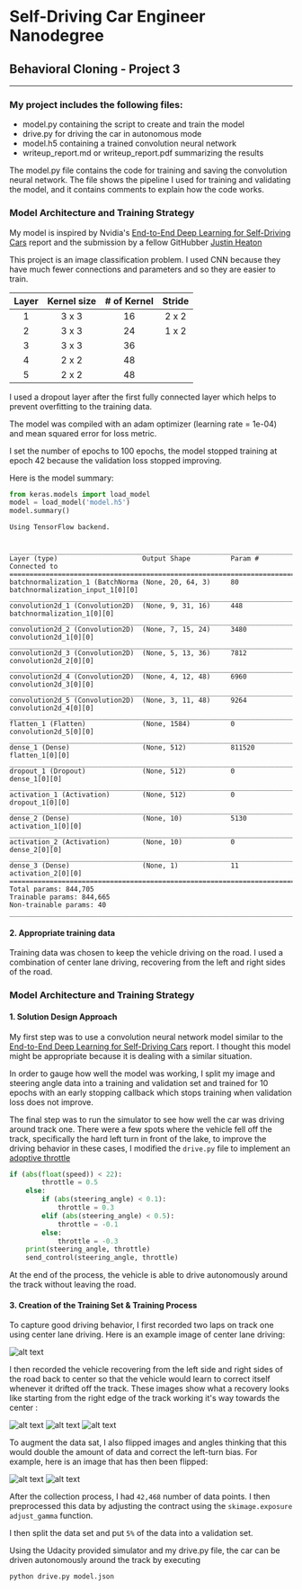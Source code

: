 
# Self-Driving Car Engineer Nanodegree

## Behavioral Cloning - Project 3

---



[//]: # (Image References)

[image2]: ./examples/center.jpg "Center"
[image3]: ./examples/recovery1.jpg  "Recovery Image"
[image4]: ./examples/recovery2.jpg  "Recovery Image"
[image5]: ./examples/recovery3.jpg  "Recovery Image"
[image6]: ./examples/normal.jpg "Normal Image"
[image7]: ./examples/flipped.jpg "Flipped Image"


### My project includes the following files:
* model.py containing the script to create and train the model
* drive.py for driving the car in autonomous mode
* model.h5 containing a trained convolution neural network 
* writeup_report.md or writeup_report.pdf summarizing the results


The model.py file contains the code for training and saving the convolution neural network. The file shows the pipeline I used for training and validating the model, and it contains comments to explain how the code works.

### Model Architecture and Training Strategy

My model is inspired by Nvidia's [End-to-End Deep Learning for Self-Driving Cars](https://devblogs.nvidia.com/parallelforall/deep-learning-self-driving-cars/) report and the submission by a fellow GitHubber [Justin Heaton](https://github.com/JustinHeaton/Behavioral-Cloning)

This project is an image classification problem. I used CNN because they have much fewer connections and parameters and so they are easier to train. 

| Layer         | Kernel size   | # of Kernel  | Stride  |
| :-----------: |:-------------:| :----------: | :------:|
| 1              | 3 x 3         |     16    |   2 x 2     |
| 2             | 3 x 3          |     24    |      1 x 2  |
| 3              | 3 x 3         |     36    |          |
|  4             |  2 x 2        |   48      |          |
| 5              |    2 x 2      |     48    |         ||    

I used a dropout layer after the first fully connected layer which helps to prevent overfitting to the training data.

The model was compiled with an adam optimizer (learning rate = 1e-04) and mean squared error for loss metric.

I set the number of epochs to 100 epochs, the model stopped training at epoch 42 because the validation loss stopped improving.

Here is the model summary:


```python
from keras.models import load_model
model = load_model('model.h5')
model.summary()
```

    Using TensorFlow backend.
    

    ____________________________________________________________________________________________________
    Layer (type)                     Output Shape          Param #     Connected to                     
    ====================================================================================================
    batchnormalization_1 (BatchNorma (None, 20, 64, 3)     80          batchnormalization_input_1[0][0] 
    ____________________________________________________________________________________________________
    convolution2d_1 (Convolution2D)  (None, 9, 31, 16)     448         batchnormalization_1[0][0]       
    ____________________________________________________________________________________________________
    convolution2d_2 (Convolution2D)  (None, 7, 15, 24)     3480        convolution2d_1[0][0]            
    ____________________________________________________________________________________________________
    convolution2d_3 (Convolution2D)  (None, 5, 13, 36)     7812        convolution2d_2[0][0]            
    ____________________________________________________________________________________________________
    convolution2d_4 (Convolution2D)  (None, 4, 12, 48)     6960        convolution2d_3[0][0]            
    ____________________________________________________________________________________________________
    convolution2d_5 (Convolution2D)  (None, 3, 11, 48)     9264        convolution2d_4[0][0]            
    ____________________________________________________________________________________________________
    flatten_1 (Flatten)              (None, 1584)          0           convolution2d_5[0][0]            
    ____________________________________________________________________________________________________
    dense_1 (Dense)                  (None, 512)           811520      flatten_1[0][0]                  
    ____________________________________________________________________________________________________
    dropout_1 (Dropout)              (None, 512)           0           dense_1[0][0]                    
    ____________________________________________________________________________________________________
    activation_1 (Activation)        (None, 512)           0           dropout_1[0][0]                  
    ____________________________________________________________________________________________________
    dense_2 (Dense)                  (None, 10)            5130        activation_1[0][0]               
    ____________________________________________________________________________________________________
    activation_2 (Activation)        (None, 10)            0           dense_2[0][0]                    
    ____________________________________________________________________________________________________
    dense_3 (Dense)                  (None, 1)             11          activation_2[0][0]               
    ====================================================================================================
    Total params: 844,705
    Trainable params: 844,665
    Non-trainable params: 40
    ____________________________________________________________________________________________________
    

#### 2. Appropriate training data

Training data was chosen to keep the vehicle driving on the road. I used a combination of center lane driving, recovering from the left and right sides of the road.

### Model Architecture and Training Strategy

#### 1. Solution Design Approach

My first step was to use a convolution neural network model similar to the [End-to-End Deep Learning for Self-Driving Cars](https://devblogs.nvidia.com/parallelforall/deep-learning-self-driving-cars/) report. I thought this model might be appropriate because it is dealing with a similar situation.

In order to gauge how well the model was working, I split my image and steering angle data into a training and validation set and trained for 10 epochs with an early stopping callback which stops training when validation loss does not improve.

The final step was to run the simulator to see how well the car was driving around track one. There were a few spots where the vehicle fell off the track, specifically the hard left turn in front of the lake,  to improve the driving behavior in these cases, I modified the `drive.py` file to implement an [adoptive throttle](https://github.com/aditbiswas1/P3-behavioral-cloning/blob/master/drive.py)

```python
if (abs(float(speed)) < 22):
        throttle = 0.5
    else:
        if (abs(steering_angle) < 0.1): 
            throttle = 0.3
        elif (abs(steering_angle) < 0.5):
            throttle = -0.1
        else:
            throttle = -0.3
    print(steering_angle, throttle)
    send_control(steering_angle, throttle)
```

At the end of the process, the vehicle is able to drive autonomously around the track without leaving the road.


#### 3. Creation of the Training Set & Training Process

To capture good driving behavior, I first recorded two laps on track one using center lane driving. Here is an example image of center lane driving:

![alt text][image2]

I then recorded the vehicle recovering from the left side and right sides of the road back to center so that the vehicle would learn to correct itself whenever it drifted off the track. These images show what a recovery looks like starting from the right edge of the track working it's way towards the center :

![alt text][image3]
![alt text][image4]
![alt text][image5]


To augment the data sat, I also flipped images and angles thinking that this would double the amount of data and correct the left-turn bias. For example, here is an image that has then been flipped:

![alt text][image6]
![alt text][image7]


After the collection process, I had `42,468` number of data points. I then preprocessed this data by adjusting the contract using the `skimage.exposure adjust_gamma` function.

I then split the data set and put `5%` of the data into a validation set. 

Using the Udacity provided simulator and my drive.py file, the car can be driven autonomously around the track by executing 
```sh
python drive.py model.json
```
